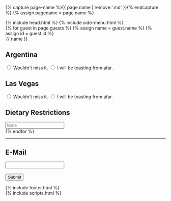 {% capture page-name %}{{ page.name | remove:'.md' }}{% endcapture %}
{% assign pagename = page.name %}

<!DOCTYPE html>
<html>
    {% include head.html %}
    <body>
        {% include side-menu.html %}
        <div class="rsvp-content content-container">
            <section id="content">
                <div class="frame">
                    <form class="pure-form pure-form-stacked" action="javascript:submit()">
                        {% for guest in page.guests %}
                            {% assign name = guest.name %}
                            {% assign id = guest.id %}
                            <section id="{{ id }}" class="guest">
                            <legend>{{ name }}</legend>
                                <div class="pure-g">
                                    <div class="pure-u-1 pure-u-sm-1-2">
                                        <h2>Argentina</h2>
                                        <label for="{{ id }}-argentina-yes" class="pure-radio">
                                            <input type="radio" id="{{ id }}-argentina-yes" name="{{ id }}-argentina" value="yes" required/> Wouldn't miss it.
                                        </label>
                                        <label for="{{ id }}-argentina-no" class="pure-radio">
                                            <input type="radio" id="{{ id }}-argentina-no" name="{{ id }}-argentina" value="no" required/> I will be toasting from afar.
                                        </label>
                                    </div>
                                    <div class="pure-u-1 pure-u-sm-1-2">
                                        <h2>Las Vegas</h2>
                                        <label for="{{ id }}-vegas-yes" class="pure-radio">
                                            <input type="radio" id="{{ id }}-vegas-yes" name="{{ id }}-vegas" value="yes" required/> Wouldn't miss it.
                                        </label>
                                        <label for="{{ id }}-vegas-no" class="pure-radio">
                                            <input type="radio" id="{{ id }}-vegas-no" name="{{ id }}-vegas" value="no" required/> I will be toasting from afar.
                                        </label>
                                    </div>
                                </div>
                                <div class="pure-g">
                                    <h2>Dietary Restrictions</h2>
                                    <input type="text" name="{{ id }}-dietary-restrictions" class="pure-u-1 textfield" placeholder="None" />
                                </div>
                            </section>
                        {% endfor %}
                        <hr>
                        <div class="pure-g">
                            <h2>E-Mail</h2>
                            <input type="email" name="email" class="pure-u-1 textfield" required/>
                        </div>
                        <br \>
                        <button type="submit" class="pure-button pure-button-primary">Submit</button>
                    </form>
                </section>
                {% include footer.html %}
            </div>
        </div>
        {% include scripts.html %}
        <script src="https://unpkg.com/axios/dist/axios.min.js"></script>
        <script>
            function submit() {
                const myObject = { guests: [] };
                const elements = document.querySelector('form').elements;
                const guests = document.getElementsByClassName("guest");
                for(var i = 0, n = guests.length; i < n; i++) {
                    const guest = guests[i];
                    const id = guest.id;
                    const argentina = elements[`${id}-argentina`].value == "yes";
                    const vegas = elements[`${id}-vegas`].value == "yes";
                    const restrictions = elements[`${id}-dietary-restrictions`].value;
                    myObject.guests[i] = { id: id, argentina: argentina, vegas: vegas, restrictions: restrictions };
                }
                myObject.email = elements["email"].value;
                axios.post("https://hooks.zapier.com/hooks/catch/11203246/bhg7p4g", myObject, {headers: {'Accept': 'application/json'}})
                    .then(function (response) {
                        console.log(response);
                    })
                    .catch(function (error) {
                        console.log(error);
                    });
            }
        </script>
    </body>
</html>